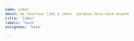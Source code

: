 ```yaml
---
name: joker 
about: be fearless like a joker  purpose here.hack anyone 
title: 'joker'
labels: 'hack'
assignees: 'hack'

---
```



